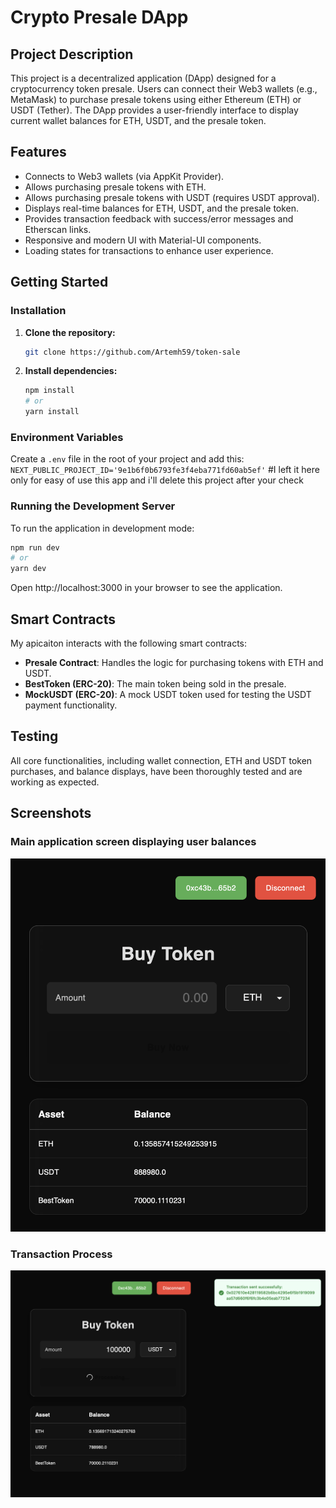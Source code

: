 # Crypto Presale DApp

## Project Description

This project is a decentralized application (DApp) designed for a cryptocurrency token presale. Users can connect their Web3 wallets (e.g., MetaMask) to purchase presale tokens using either Ethereum (ETH) or USDT (Tether). The DApp provides a user-friendly interface to display current wallet balances for ETH, USDT, and the presale token.

## Features

- Connects to Web3 wallets (via AppKit Provider).
- Allows purchasing presale tokens with ETH.
- Allows purchasing presale tokens with USDT (requires USDT approval).
- Displays real-time balances for ETH, USDT, and the presale token.
- Provides transaction feedback with success/error messages and Etherscan links.
- Responsive and modern UI with Material-UI components.
- Loading states for transactions to enhance user experience.

## Getting Started

### Installation

1.  **Clone the repository:**

    ```bash
    git clone https://github.com/Artemh59/token-sale
    ```

2.  **Install dependencies:**
    ```bash
    npm install
    # or
    yarn install
    ```

### Environment Variables

Create a `.env` file in the root of your project and add this:
`NEXT_PUBLIC_PROJECT_ID='9e1b6f0b6793fe3f4eba771fd60ab5ef'`
#I left it here only for easy of use this app and i'll delete this project after your check

### Running the Development Server

To run the application in development mode:

```bash
npm run dev
# or
yarn dev
```

Open http://localhost:3000 in your browser to see the application.

## Smart Contracts

My apicaiton interacts with the following smart contracts:

- **Presale Contract**: Handles the logic for purchasing tokens with ETH and USDT.
- **BestToken (ERC-20)**: The main token being sold in the presale.
- **MockUSDT (ERC-20)**: A mock USDT token used for testing the USDT payment functionality.

## Testing

All core functionalities, including wallet connection, ETH and USDT token purchases, and balance displays, have been thoroughly tested and are working as expected.

## Screenshots

### Main application screen displaying user balances

![Main application screen displaying user balances](./public/mainScreen.png)

### Transaction Process

![During transaction image](./public/duringTransaction.png)
